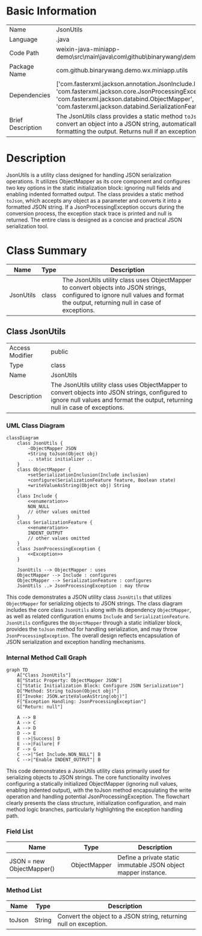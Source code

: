 # Basic Information

|      |      |
|------|------|
| Name | JsonUtils |
| Language | .java |
| Code Path | weixin-java-miniapp-demo\src\main\java\com\github\binarywang\demo\wx\miniapp\utils\JsonUtils.java |
| Package Name | com.github.binarywang.demo.wx.miniapp.utils |
| Dependencies | ['com.fasterxml.jackson.annotation.JsonInclude.Include', 'com.fasterxml.jackson.core.JsonProcessingException', 'com.fasterxml.jackson.databind.ObjectMapper', 'com.fasterxml.jackson.databind.SerializationFeature'] |
| Brief Description | The JsonUtils class provides a static method `toJson`, which uses ObjectMapper to convert an object into a JSON string, automatically ignoring null values and formatting the output. Returns null if an exception occurs. |

# Description

JsonUtils is a utility class designed for handling JSON serialization operations. It utilizes ObjectMapper as its core component and configures two key options in the static initialization block: ignoring null fields and enabling indented formatted output. The class provides a static method `toJson`, which accepts any object as a parameter and converts it into a formatted JSON string. If a JsonProcessingException occurs during the conversion process, the exception stack trace is printed and null is returned. The entire class is designed as a concise and practical JSON serialization tool.

# Class Summary

| Name   | Type  | Description |
|-------|------|-------------|
| JsonUtils | class | The JsonUtils utility class uses ObjectMapper to convert objects into JSON strings, configured to ignore null values and format the output, returning null in case of exceptions. |



## Class JsonUtils

|      |      |
|------|------|
| Access Modifier | public |
| Type | class |
| Name | JsonUtils |
| Description | The JsonUtils utility class uses ObjectMapper to convert objects into JSON strings, configured to ignore null values and format the output, returning null in case of exceptions. |


### UML Class Diagram

```mermaid
classDiagram
    class JsonUtils {
        -ObjectMapper JSON
        +String toJson(Object obj)
        .. static initializer ..
    }
    class ObjectMapper {
        +setSerializationInclusion(Include inclusion)
        +configure(SerializationFeature feature, Boolean state)
        +writeValueAsString(Object obj) String
    }
    class Include {
        <<enumeration>>
        NON_NULL
        // other values omitted
    }
    class SerializationFeature {
        <<enumeration>>
        INDENT_OUTPUT
        // other values omitted
    }
    class JsonProcessingException {
        <<Exception>>
    }

    JsonUtils --> ObjectMapper : uses
    ObjectMapper --> Include : configures
    ObjectMapper --> SerializationFeature : configures
    JsonUtils ..> JsonProcessingException : may throw
```

This code demonstrates a JSON utility class `JsonUtils` that utilizes `ObjectMapper` for serializing objects to JSON strings. The class diagram includes the core class `JsonUtils` along with its dependency `ObjectMapper`, as well as related configuration enums `Include` and `SerializationFeature`. `JsonUtils` configures the `ObjectMapper` through a static initializer block, provides the `toJson` method for handling serialization, and may throw `JsonProcessingException`. The overall design reflects encapsulation of JSON serialization and exception handling mechanisms.


### Internal Method Call Graph

```mermaid
graph TD
    A["Class JsonUtils"]
    B["Static Property: ObjectMapper JSON"]
    C["Static Initialization Block: Configure JSON Serialization"]
    D["Method: String toJson(Object obj)"]
    E["Invoke: JSON.writeValueAsString(obj)"]
    F["Exception Handling: JsonProcessingException"]
    G["Return: null"]

    A --> B
    A --> C
    A --> D
    D --> E
    E -->|Success| D
    E -->|Failure| F
    F --> G
    C -->|"Set Include.NON_NULL"| B
    C -->|"Enable INDENT_OUTPUT"| B
```

This code demonstrates a JsonUtils utility class primarily used for serializing objects to JSON strings. The core functionality involves configuring a statically initialized ObjectMapper (ignoring null values, enabling indented output), with the toJson method encapsulating the write operation and handling potential JsonProcessingException. The flowchart clearly presents the class structure, initialization configuration, and main method logic branches, particularly highlighting the exception handling path.

### Field List

| Name  | Type  | Description |
|-------|-------|------|
| JSON = new ObjectMapper() | ObjectMapper | Define a private static immutable JSON object mapper instance. |

### Method List

| Name  | Type  | Description |
|-------|-------|------|
| toJson | String | Convert the object to a JSON string, returning null on exception. |




